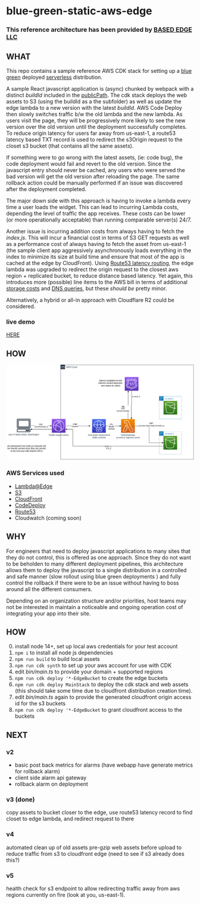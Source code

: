 # blue-green-static-aws-edge

### This reference architecture has been provided by [BASED EDGE LLC](https://basededge.dev)

## WHAT
This repo contains a sample reference AWS CDK stack for setting up a [blue green](https://docs.aws.amazon.com/whitepapers/latest/overview-deployment-options/bluegreen-deployments.html) deployed [serverless](https://aws.amazon.com/serverless/) distribution.

A sample React javascript application is (async) chunked by webpack with a distinct *buildId* included in the [publicPath](https://webpack.js.org/guides/public-path/). The cdk stack deploys the web assets to S3 (using the buildId as a the subfolder) as well as update the edge lambda to a new version with the latest *buildId*. AWS Code Deploy then slowly switches traffic b/w the old lambda and the new lambda. As users visit the page, they will be progressively more likely to see the new version over the old version until the deployment successfully completes. To reduce origin latency for users far away from us-east-1, a route53 latency based TXT record is used to redirect the s3Origin request to the closet s3 bucket (that contains all the same assets).

If something were to go wrong with the latest assets, (ie: code bug), the code deployment would fail and revert to the old version. Since the javascript entry should never be cached, any users who were served the bad version will get the old version after reloading the page. The same rollback action could be manually performed if an issue was discovered after the deployment completed.

The major down side with this approach is having to invoke a lambda  every time a user loads the widget. This can lead to incurring Lambda costs, depending the level of traffic the app receives. These costs can be lower (or more operationally acceptable) than running comparable server(s) 24/7.

Another issue is incurring addition costs from always having to fetch the *index.js*. This will incur a financial cost in terms of S3 GET requests as well as a performance cost of always having to fetch the asset from us-east-1 (the sample client app aggressively asynchronously loads everything in the index to minimize its size at build time and ensure that most of the app is cached at the edge by CloudFront). Using [Route53 latency routing](https://docs.aws.amazon.com/Route53/latest/DeveloperGuide/routing-policy.html#routing-policy-latency), the edge lambda was upgraded to redirect the origin request to the closest aws region + replicated bucket, to reduce distance based latency. Yet again, this introduces more (possible) line items to the AWS bill in terms of additional [storage costs](https://aws.amazon.com/s3/pricing/) and [DNS queries](https://aws.amazon.com/route53/pricing/#Queries), but these *should be* pretty minor.


Alternatively, a hybrid or all-in  approach with Cloudflare R2 could be considered.


### live demo
[HERE](https://d2prqirr6xh077.cloudfront.net)

## HOW
![arch diagram](./blue-green-static-aws-edge.drawio.png)

### AWS Services used
- [Lambda@Edge](https://aws.amazon.com/lambda/edge/)
- [S3](https://aws.amazon.com/s3/)
- [CloudFront](https://aws.amazon.com/cloudfront/)
- [CodeDeploy](https://aws.amazon.com/codedeploy/)
- [Route53](https://aws.amazon.com/route53)
- Cloudwatch (coming soon)

## WHY
For engineers that need to deploy javascript applications to many sites that they do not control, this is offered as one approach. Since they do not want to be beholden to many different deployment pipelines, this architecture allows them to deploy the javascript to a single distribution in a controlled and safe manner (slow rollout using blue green deployments ) and fully control the rollback if there were to be an issue without having to boss around all the different consumers.

Depending on an organization structure and/or priorities, host teams may not be interested in maintain a noticeable and ongoing operation cost of integrating your app into their site.

## HOW
0. install node 14+, set up local aws credentials for your test account
1. ```npm i``` to install all node js dependencies
2. ```npm run build``` to build local assets
3. ```npm run cdk synth``` to set up your aws account for use with CDK
4. edit *bin/main.ts* to provide your domain + supported regions
5. ```npm run cdk deploy '*-EdgeBucket``` to create the edge buckets
6. ```npm run cdk deploy MainStack``` to deploy the cdk stack and web assets (this should take some time due to cloudfront distribution creation time). 
7. edit *bin/main.ts* again to provide the generated cloudfront origin access id for the s3 buckets
8. ```npm run cdk deploy '*-EdgeBucket``` to grant cloudfront access to the buckets

## NEXT
### v2
- basic post back metrics for alarms (have webapp have generate metrics for rollback alarm)
- client side alarm api gateway
- rollback alarm on deployment

### v3 (done)
copy assets to bucket closer to the edge, use route53 latency record to find closet to edge lambda, and redirect request to there 

### v4 
automated clean up of old assets
pre-gzip web assets before upload to reduce traffic from s3 to cloudfront edge (need to see if s3 already does this?)

### v5
health check for s3 endpoint to allow redirecting traffic away from aws regions currently on fire (look at you, us-east-1).